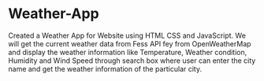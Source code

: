 # Weather-App
Created a Weather App for Website using HTML CSS and JavaScript. We will get the current weather data from Fess API fey from OpenWeatherMap and display the weather information like Temperature, Weather condition, Humidity and Wind Speed through search box where user can enter the city name and get the weather information of the particular city.
